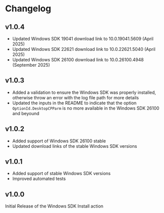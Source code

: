 # Changelog

## v1.0.4

- Updated Windows SDK 19041 download link to 10.0.19041.5609 (April 2025)
- Updated Windows SDK 22621 download link to 10.0.22621.5040 (April 2025)
- Updated Windows SDK 26100 download link to 10.0.26100.4948 (September 2025)

## v1.0.3

- Added a validation to ensure the Windows SDK was properly installed, otherwise throw an error with the log file path for more details
- Updated the inputs in the README to indicate that the option `OptionId.DesktopCPParm` is no more available in the Windows SDK 26100 and beyound

## v1.0.2

- Added support of Windows SDK 26100 stable 
- Updated download links of the stable Windows SDK versions

## v1.0.1

- Added support of stable Windows SDK versions
- Improved automated tests

## v1.0.0

Initial Release of the Windows SDK Install action